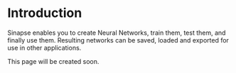# Introduction #

Sinapse enables you to create Neural Networks, train them, test them, and finally use them. Resulting networks can be saved, loaded and exported for use in other applications.


This page will be created soon.
